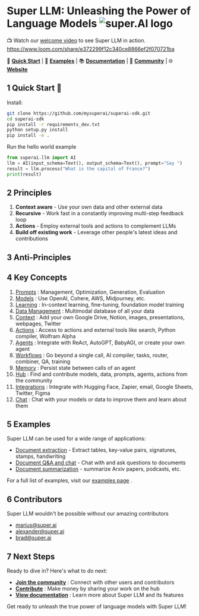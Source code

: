 # Super LLM: Unleashing the Power of Language Models ![super.AI logo](https://assets-global.website-files.com/615aeb2789c3f08cb6e2186e/615aeb2789c3f00527e218ed_super-ai-logo.svg)


📺 Watch our [welcome video](https://www.loom.com/share/e372299f12c340ce8866ef2f070721ba) to see Super LLM in action.
https://www.loom.com/share/e372299f12c340ce8866ef2f070721ba

🚀 **[Quick Start]()**  |  💼 **[Examples]()** | 📚 **[Documentation]()** | 💬 **[Community]()** | 🌐 **[Website]()**  

## 1 Quick Start 🚀
Install: 
```bash
git clone https://github.com/mysuperai/superai-sdk.git
cd superai-sdk
pip install -r requirements_dev.txt
python setup.py install
pip install -e .
```
Run the hello world example
```python
from superai.llm import AI
llm = AI(input_schema=Text(), output_schema=Text(), prompt="Say ")
result = llm.process("What is the capital of France?")
print(result)
```

## 2 Principles 
1. **Context aware**  - Use your own data and other external data 
2. **Recursive**  - Work fast in a constantly improving multi-step feedback loop 
3. **Actions**  - Employ external tools and actions to complement LLMs 
4. **Build off existing work**  - Leverage other people's latest ideas and contributions

## 3 Anti-Principles

## 4 Key Concepts 
1. [Prompts]() : Management, Optimization, Generation, Evaluation 
2. [Models]() : Use OpenAI, Cohere, AWS, Midjourney, etc. 
3. [Learning]() : In-context learning, fine-tuning, foundation model training
4. [Data Management]() : Multimodal database of all your data 
5. [Context]() : Add your own Google Drive, Notion, images, presentations, webpages, Twitter 
6. [Actions]() : Access to actions and external tools like search, Python compiler, Wolfram Alpha 
7. [Agents]() : Integrate with ReAct, AutoGPT, BabyAGI, or create your own agent 
8. [Workflows]() : Go beyond a single call, AI compiler, tasks, router, combiner, QA, training 
9. [Memory]() : Persist state between calls of an agent 
10. [Hub]() : Find and contribute models, data, prompts, agents, actions from the community 
11. [Integrations]() : Integrate with Hugging Face, Zapier, email, Google Sheets, Twitter, Figma 
12. [Chat]() : Chat with your models or data to improve them and learn about them

## 5 Examples

Super LLM can be used for a wide range of applications: 
- [Document extraction]() - Extract tables, key-value pairs, signatures, stamps, handwriting
- [Document Q&A and chat]() - Chat with and ask questions to documents
- [Document summarization]() - summarize Arxiv papers, podcasts, etc.

For a full list of examples, visit our [examples page](https://chat.openai.com/c/examples_url) .
## 6 Contributors

Super LLM wouldn't be possible without our amazing contributors
- marius@super.ai
- alexander@super.ai 
- brad@super.ai 

## 7 Next Steps

Ready to dive in? Here's what to do next: 
- **[Join the community]()** : Connect with other users and contributors 
- **[Contribute]()** : Make money by sharing your work on the hub 
- **[View documentation]()** : Learn more about Super LLM and its features

Get ready to unleash the true power of language models with Super LLM!
